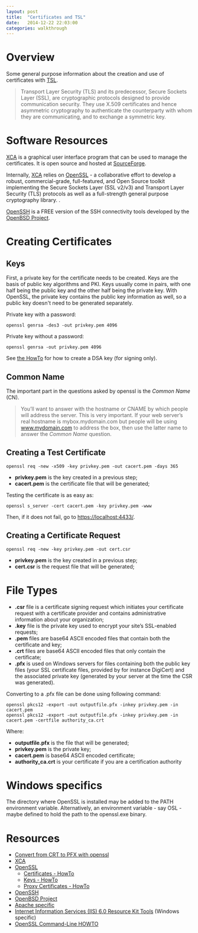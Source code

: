 ```yaml
---
layout: post
title:  "Certificates and TSL"
date:   2014-12-22 22:03:00
categories: walkthrough
---
```


Overview
========

Some general purpose information about the creation and use of certificates
with [TSL](http://en.wikipedia.org/wiki/Transport_Layer_Security).

> Transport Layer Security (TLS) and its predecessor, Secure Sockets Layer (SSL), 
> are cryptographic protocols designed to provide communication security.
> They use X.509 certificates and hence asymmetric cryptography to 
> authenticate the counterparty with whom they are communicating,
> and to exchange a symmetric key.


Software Resources
==================

[XCA](http://xca.sourceforge.net/) is a graphical user interface
program that can be used to manage the certificates. It
is open source and hosted at [SourceForge](http://sourceforge.net/projects/xca/).

Internally, [XCA](http://xca.sourceforge.net/) relies on
[OpenSSL](https://www.openssl.org/) - a collaborative 
effort to develop a robust, commercial-grade,
full-featured, and Open Source toolkit implementing 
the Secure Sockets Layer (SSL v2/v3) and Transport Layer
Security (TLS) protocols as well as a full-strength 
general purpose cryptography library. .

[OpenSSH](http://www.openssh.com/) is a FREE version of the 
SSH connectivity tools developed by the 
[OpenBSD Project](http://www.openbsd.org/).


Creating Certificates 
=====================

Keys
----

First, a private key for the certificate needs to be created.
Keys are the basis of public key algorithms and PKI.  Keys usually
come in pairs, with one half being the public key and the other half
being the private key.  With OpenSSL, the private key contains the
public key information as well, so a public key doesn't need to be
generated separately.

Private key with a password:

    openssl genrsa -des3 -out privkey.pem 4096


Private key without a password:

    openssl genrsa -out privkey.pem 4096

See [the HowTo](https://www.openssl.org/docs/HOWTO/keys.txt) for how to create a DSA key (for signing only).


Common Name
-----------

The important part in the questions asked by openssl is the *Common Name* (CN).
> You’ll want to answer with the hostname or CNAME by which people will address the server. 
> This is very important. If your web server’s real hostname is mybox.mydomain.com 
> but people will be using www.mydomain.com to address the box, then use the latter 
> name to answer the *Common Name* question.


Creating a Test Certificate 
---------------------------

    openssl req -new -x509 -key privkey.pem -out cacert.pem -days 365 

- **privkey.pem** is the key created in a previous step;
- **cacert.pem** is the certificate file that will be generated;


Testing the certificate is as easy as:

    openssl s_server -cert cacert.pem -key privkey.pem -www

Then, if it does not fail, go to [https://localhost:4433/](https://localhost:4433/).

Creating a Certificate Request 
------------------------------

    openssl req -new -key privkey.pem -out cert.csr

- **privkey.pem** is the key created in a previous step;
- **cert.csr** is the request file that will be generated;


File Types
==========

- **.csr** file is a certificate signing request which initiates 
your certificate request with a certificate provider and 
contains administrative information about your organization;
- **.key** file is the private key used to encrypt your 
site’s SSL-enabled requests;
- **.pem** files are base64 ASCII encoded files that contain both the certificate and key;
- **.crt** files are base64 ASCII encoded files that only contain the certificate;
- **.pfx** is used on Windows servers for files containing both the public 
key files (your SSL certificate files, provided by for instance DigiCert)
and the associated private key (generated by your server at the time the CSR was generated).

Converting to a .pfx file can be done using following command:

    openssl pkcs12 -export -out outputfile.pfx -inkey privkey.pem -in cacert.pem
    openssl pkcs12 -export -out outputfile.pfx -inkey privkey.pem -in cacert.pem -certfile authority_ca.crt

Where:

- **outputfile.pfx** is the file that will be generated;
- **privkey.pem** is the private key;
- **cacert.pem** is base64 ASCII encoded certificate;
- **authority_ca.crt** is your certificate if you are a certification authority


Windows specifics
=================

The directory where OpenSSL is installed may be 
added to the PATH environment variable.
Alternatively, an environment variable - say OSL - 
maybe defined to hold the path to the openssl.exe binary.

Resources
=========

- [Convert from CRT to PFX with openssl](http://msandbu.wordpress.com/2012/10/15/convert-from-crt-to-pfx-with-openssl/)
- [XCA](http://xca.sourceforge.net/)
- [OpenSSL](https://www.openssl.org/)
	- [Certificates - HowTo](https://www.openssl.org/docs/HOWTO/certificates.txt)
	- [Keys - HowTo](https://www.openssl.org/docs/HOWTO/keys.txt)
	- [Proxy Certificates - HowTo](https://www.openssl.org/docs/HOWTO/proxy_certificates.txt)
- [OpenSSH](http://www.openssh.com/)
- [OpenBSD Project](http://www.openbsd.org/)
- [Apache specific](http://www.akadia.com/services/ssh_test_certificate.html)
- [Internet Information Services (IIS) 6.0 Resource Kit Tools](http://www.microsoft.com/en-us/download/details.aspx?id=17275) (Windows specific)
- [OpenSSL Command-Line HOWTO](https://www.madboa.com/geek/openssl/)